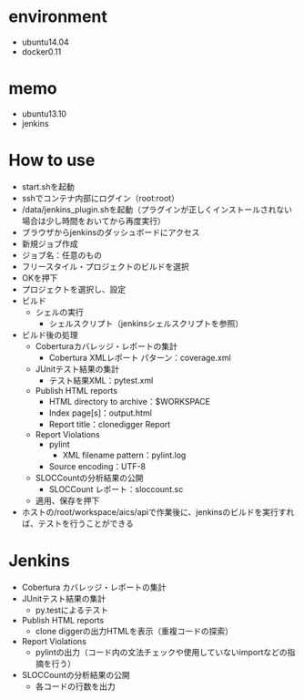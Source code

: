 # environment
* ubuntu14.04
* docker0.11

# memo
* ubuntu13.10
* jenkins

# How to use
* start.shを起動
 * sshでコンテナ内部にログイン（root:root）
 * /data/jenkins_plugin.shを起動（プラグインが正しくインストールされない場合は少し時間をおいてから再度実行）
 * ブラウザからjenkinsのダッシュボードにアクセス
* 新規ジョブ作成
 * ジョブ名：任意のもの
 * フリースタイル・プロジェクトのビルドを選択
 * OKを押下
* プロジェクトを選択し、設定
 * ビルド
   * シェルの実行
     * シェルスクリプト（jenkinsシェルスクリプトを参照）
 * ビルド後の処理
   * Coberturaカバレッジ・レポートの集計
     * Cobertura XMLレポート パターン：coverage.xml
   * JUnitテスト結果の集計
     * テスト結果XML：pytest.xml
   * Publish HTML reports
     * HTML directory to archive：$WORKSPACE
     * Index page[s]：output.html
     * Report title：clonedigger Report
   * Report Violations
     * pylint
       * XML filename pattern：pylint.log
     * Source encoding：UTF-8
   * SLOCCountの分析結果の公開
     * SLOCCount レポート：sloccount.sc
   * 適用、保存を押下
* ホストの/root/workspace/aics/apiで作業後に、jenkinsのビルドを実行すれば、テストを行うことができる

# Jenkins
* Cobertura カバレッジ・レポートの集計
* JUnitテスト結果の集計
  * py.testによるテスト
* Publish HTML reports
  * clone diggerの出力HTMLを表示（重複コードの探索）
* Report Violations
  * pylintの出力（コード内の文法チェックや使用していないimportなどの指摘を行う）
* SLOCCountの分析結果の公開
  * 各コードの行数を出力
